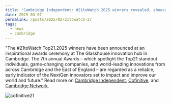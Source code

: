 ```yaml
---
title: 'Cambridge Independent: #21toWatch 2025 winners revealed, showcasing emerging innovations and entrepreneurs across Cambridge and East of England'
date: 2025-03-07
permalink: /posts/2025/02/21towatch-2/
tags:
  - news
  - cambridge
---
```


"The #21toWatch Top21.2025 winners have been announced at an inspirational awards ceremony at The Glasshouse innovation hub in Cambridge. The 7th annual Awards – which spotlight the Top21 standout individuals, game-changing companies, and world-leading innovations from across Cambridge and the East of England – are regarded as a reliable, early indicator of the NextGen innovators set to impact and improve our world and future." Read more on [Cambridge Independent](https://www.cambridgeindependent.co.uk/business/21towatch-2025-winners-revealed-showcasing-emerging-innova-9407352/), [Cofinitive](https://www.cofinitive.com/21towatch-2025-2/), and [Cambridge Network](https://www.cambridgenetwork.co.uk/news/21towatch-innovation-awards-2025-shortlist-announced). 

![cofinitive21](https://github.com/user-attachments/assets/cd89b3dd-2632-4e0f-924e-84dbc34797f0)
